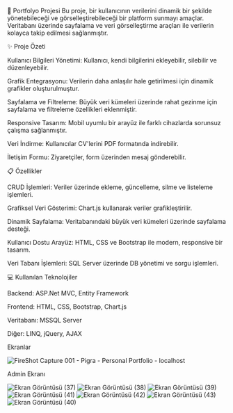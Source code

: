 🎨 Portfolyo Projesi
Bu proje, bir kullanıcının verilerini dinamik bir şekilde yönetebileceği ve görselleştirebileceği bir platform sunmayı amaçlar. Veritabanı üzerinde sayfalama ve veri görselleştirme araçları ile verilerin kolayca takip edilmesi sağlanmıştır.


✨ Proje Özeti

Kullanıcı Bilgileri Yönetimi: Kullanıcı, kendi bilgilerini ekleyebilir, silebilir ve düzenleyebilir.

Grafik Entegrasyonu: Verilerin daha anlaşılır hale getirilmesi için dinamik grafikler oluşturulmuştur.

Sayfalama ve Filtreleme: Büyük veri kümeleri üzerinde rahat gezinme için sayfalama ve filtreleme özellikleri eklenmiştir.

Responsive Tasarım: Mobil uyumlu bir arayüz ile farklı cihazlarda sorunsuz çalışma sağlanmıştır.

Veri İndirme: Kullanıcılar CV'lerini PDF formatında indirebilir.

İletişim Formu: Ziyaretçiler, form üzerinden mesaj gönderebilir.


📋 Özellikler

CRUD İşlemleri: Veriler üzerinde ekleme, güncelleme, silme ve listeleme işlemleri.

Grafiksel Veri Gösterimi: Chart.js kullanarak veriler grafikleştirilir.

Dinamik Sayfalama: Veritabanındaki büyük veri kümeleri üzerinde sayfalama desteği.

Kullanıcı Dostu Arayüz: HTML, CSS ve Bootstrap ile modern, responsive bir tasarım.

Veri Tabanı İşlemleri: SQL Server üzerinde DB yönetimi ve sorgu işlemleri.


💻 Kullanılan Teknolojiler

Backend: ASP.Net MVC, Entity Framework

Frontend: HTML, CSS, Bootstrap, Chart.js

Veritabanı: MSSQL Server

Diğer: LINQ, jQuery, AJAX

Ekranlar 

![FireShot Capture 001 - Pigra - Personal Portfolio - localhost](https://github.com/user-attachments/assets/3a2ead5b-d69e-478f-94a8-c9a61bd96f6a)

Admin Ekranı

![Ekran Görüntüsü (37)](https://github.com/user-attachments/assets/40b8ae5d-a613-49da-9b33-563044d4e2e3)
![Ekran Görüntüsü (38)](https://github.com/user-attachments/assets/afc685e4-2cf2-4730-ac84-53e0c482d863)
![Ekran Görüntüsü (39)](https://github.com/user-attachments/assets/2662a31f-4ae9-44a6-8ac7-9555dc726c1c)
![Ekran Görüntüsü (41)](https://github.com/user-attachments/assets/752f8617-8dfb-4bbd-ad71-27df3799163c)
![Ekran Görüntüsü (42)](https://github.com/user-attachments/assets/4f5b6a1e-0cb6-4bda-9c69-1caeacd825e2)
![Ekran Görüntüsü (43)](https://github.com/user-attachments/assets/9e4b84d7-b280-46d7-b18e-84f459be78fe)
![Ekran Görüntüsü (40)](https://github.com/user-attachments/assets/e8761f89-d89d-42de-a0ed-2958b3eb93bd)


